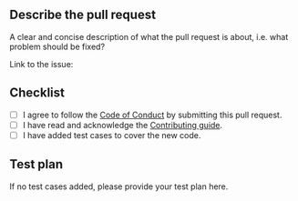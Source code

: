 ## Describe the pull request

A clear and concise description of what the pull request is about, i.e. what problem should be fixed? 

Link to the issue: <!-- paste the issue link here, or put "n/a" if not applicable -->

## Checklist

- [ ] I agree to follow the [Code of Conduct](https://go.dev/conduct) by submitting this pull request.
- [ ] I have read and acknowledge the [Contributing guide](https://github.com/gogs/gogs/blob/main/.github/CONTRIBUTING.md).
- [ ] I have added test cases to cover the new code.

## Test plan

If no test cases added, please provide your test plan here.
